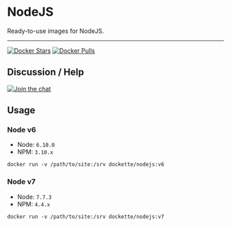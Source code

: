 # NodeJS

Ready-to-use images for NodeJS.

-----

[![Docker Stars](https://img.shields.io/docker/stars/dockette/nodejs.svg?style=flat)](https://hub.docker.com/r/dockette/nodejs/)
[![Docker Pulls](https://img.shields.io/docker/pulls/dockette/nodejs.svg?style=flat)](https://hub.docker.com/r/dockette/nodejs/)

## Discussion / Help

[![Join the chat](https://img.shields.io/gitter/room/dockette/dockette.svg?style=flat-square)](https://gitter.im/dockette/dockette?utm_source=badge&utm_medium=badge&utm_campaign=pr-badge&utm_content=badge)

## Usage

### Node v6 

- Node: `6.10.0`
- NPM: `3.10.x`

```
docker run -v /path/to/site:/srv dockette/nodejs:v6
```

### Node v7 

- Node: `7.7.3`
- NPM: `4.4.x`

```
docker run -v /path/to/site:/srv dockette/nodejs:v7
```

